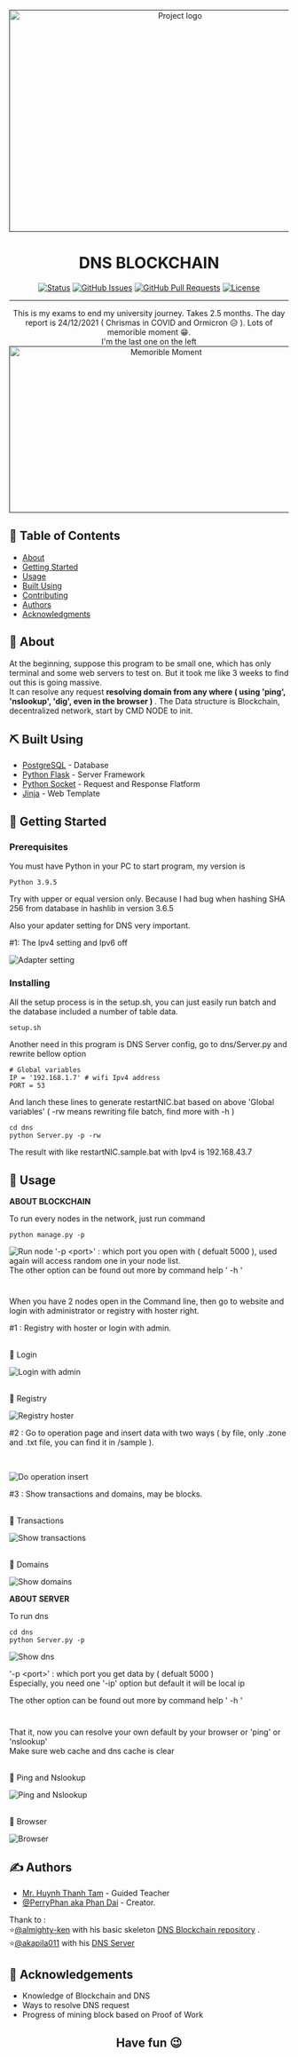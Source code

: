 <p align="center">
  <a href="" rel="noopener">
 <img width=600px height=400px src="https://supraoracles.com/wp-content/uploads/2021/11/blockchain-domains.jpg" alt="Project logo"></a>
</p>

<h1 align="center"><b>DNS BLOCKCHAIN</b></h1>

<div align="center">

[![Status](https://img.shields.io/badge/status-active-success.svg)]()
[![GitHub Issues](https://img.shields.io/github/issues/kylelobo/The-Documentation-Compendium.svg)](https://github.com/kylelobo/The-Documentation-Compendium/issues)
[![GitHub Pull Requests](https://img.shields.io/github/issues-pr/kylelobo/The-Documentation-Compendium.svg)](https://github.com/kylelobo/The-Documentation-Compendium/pulls)
[![License](https://img.shields.io/badge/license-MIT-blue.svg)](/LICENSE)

</div>

---

<p align="center">This is my exams to end my university journey. Takes 2.5 months. The day report is 24/12/2021 ( Chrismas in COVID and Ormicron 😥 ). Lots of memorible moment 😁. <br> I'm the last one on the left 
<br>
<a href="" rel="noopener">
<img width=550px height=300px src="https://scontent.fsgn5-6.fna.fbcdn.net/v/t1.15752-9/264329563_623215088925900_5231524545818107820_n.jpg?_nc_cat=106&ccb=1-5&_nc_sid=ae9488&_nc_ohc=P6I4aaQ25T4AX9Yu8W0&_nc_ht=scontent.fsgn5-6.fna&oh=03_AVIWddUf-4NBS0t94Zuyh1WDnaKUZlJi6Sw_1iI1ZC4rJA&oe=61EAA151" alt="Memorible Moment">
</a>

</p>

## 📝 Table of Contents

- [About](#about)
- [Getting Started](#getting_started)
- [Usage](#usage)
- [Built Using](#built_using)
- [Contributing](../CONTRIBUTING.md)
- [Authors](#authors)
- [Acknowledgments](#acknowledgement)

## 🧐 About <a name = "about"></a>

At the beginning, suppose this program to be small one, which has only terminal and some web servers to test on. But it took me like 3 weeks to find out this is going massive. <br>
It can resolve any request <b> resolving domain from any where ( using 'ping', 'nslookup', 'dig', even in the browser ) </b>. The Data structure is Blockchain, decentralized network, start by CMD NODE to init. 

## ⛏️ Built Using <a name = "built_using"></a>

- [PostgreSQL](https://www.postgresql.org/) - Database
- [Python Flask](https://flask.palletsprojects.com/en/2.0.x/) - Server Framework
- [Python Socket](https://vuejs.org/) - Request and Response Flatform
- [Jinja](https://jinja.palletsprojects.com/en/3.0.x/) - Web Template

## 🏁 Getting Started <a name = "getting_started"></a>
### <b> Prerequisites </b>
You must have Python in your PC to start program, my version is 
```
Python 3.9.5
```
Try with upper or equal version only. Because I had bug when hashing SHA 256 from database in hashlib in version 3.6.5

Also your apdater setting for DNS very important. 

#1: The Ipv4 setting and Ipv6 off

![Adapter setting](/screenshot/20211225_adapter_setting.png?raw=true "Adapter setting")

### <b> Installing </b>
All the setup process is in the setup.sh, you can just easily run batch and the database included a number of table data. 
```
setup.sh
```
Another need in this program is DNS Server config, go to dns/Server.py and rewrite bellow option

```
# Global variables
IP = '192.168.1.7' # wifi Ipv4 address
PORT = 53
```

And lanch these lines to generate restartNIC.bat based on above 'Global variables' ( -rw means rewriting file batch, find more with -h )
```
cd dns
python Server.py -p -rw 
```

The result with like restartNIC.sample.bat with Ipv4 is 192.168.43.7

## 🎈 Usage <a name="usage"></a>

<b> ABOUT BLOCKCHAIN </b>

To run every nodes in the network, just run command 
```
python manage.py -p 
```
![Run node](/screenshot/20211225_run_node_1.png?raw=true "Run node" )
'-p \<port>' : which port you open with ( defualt 5000 ), used again will access random one in your node list. <br>
The other option can be found out more by command help ' -h ' 

# 
When you have 2 nodes open in the Command line, then go to website and login with administrator or registry with hoster right.

#1 : Registry with hoster or login with admin.

<br> 📍 Login

![Login with admin](/screenshot/20211225_login_with_admin.png?raw=true "Login with admin")

<br> 📍 Registry

![Registry hoster](/screenshot/20211225_registry_with_hoster.png?raw=true "Registry hoster")

#2 : Go to operation page and insert data with two ways ( by file, only .zone and .txt file, you can find it in /sample ).

<br>

![Do operation insert](/screenshot/20211225_do_operation.png?raw=true "Do operation insert")

#3 : Show transactions and domains, may be blocks.

<br> 📍 Transactions

![Show transactions](/screenshot/20211225_show_transactions.png?raw=true "show transactions")

<br> 📍 Domains

![Show domains](/screenshot/20211225_show_domains.png?raw=true "show domains")

<b> ABOUT SERVER </b>

To run dns 
```
cd dns
python Server.py -p
```
![Show dns](/screenshot/20211225_run_dns.png?raw=true "show dns")

'-p \<port>' : which port you get data by ( defualt 5000 )<br>
Especially, you need one '-ip' option but default it will be local ip

The other option can be found out more by command help ' -h ' 

#
That it, now you can resolve your own default by your browser or 'ping' or 'nslookup' <br>
Make sure web cache and dns cache is clear

<br> 📍 Ping and Nslookup

![Ping and Nslookup](/screenshot/20211225_ping_with_nslookup.png?raw=true "ping nslookup")

<br> 📍 Browser

![Browser](/screenshot/20211225_browser.png?raw=true "browser")




## ✍️ Authors <a name = "authors"></a>
- [Mr. Huynh Thanh Tam]() - Guided Teacher  
- [@PerryPhan aka Phan Dai](https://github.com/PerryPhan) - Creator. 

Thank to :<br> 
⭐[@almighty-ken](https://github.com/almighty-ken) with his basic skeleton [DNS Blockchain repository](https://github.com/almighty-ken/DNS_BlockChain) .<br>
⭐[@akapila011](https://github.com/akapila011) with his [DNS Server](https://github.com/akapila011/DNS-Server)

## 🎉 Acknowledgements <a name = "acknowledgement"></a>

- Knowledge of Blockchain and DNS 
- Ways to resolve DNS request
- Progress of mining block based on Proof of Work  

<h2 align="center"> <b> Have fun 😉 </b> </h2>